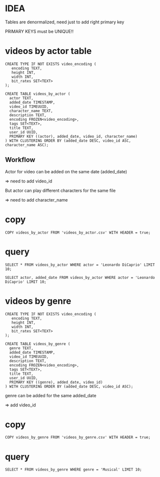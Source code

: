 # IDEA
Tables are denormalized, need just to add right primary key

PRIMARY KEYS must be UNIQUE!!

# videos by actor table
```
CREATE TYPE IF NOT EXISTS video_encoding (
   encoding TEXT,
   height INT,
   width INT,
   bit_rates SET<TEXT>
);

CREATE TABLE videos_by_actor (
  actor TEXT,
  added_date TIMESTAMP,
  video_id TIMEUUID,
  character_name TEXT,
  description TEXT,
  encoding FROZEN<video_encoding>,
  tags SET<TEXT>,
  title TEXT,
  user_id UUID,
  PRIMARY KEY ((actor), added_date, video_id, character_name)
) WITH CLUSTERING ORDER BY (added_date DESC, video_id ASC, character_name ASC);
```
## Workflow
Actor for video can be added on the same date (added_date)

=> need to add video_id

But actor can play different characters for the same file 

=> need to add character_name
# copy
```
COPY videos_by_actor FROM 'videos_by_actor.csv' WITH HEADER = true;
```

# query
```
SELECT * FROM videos_by_actor WHERE actor = 'Leonardo DiCaprio' LIMIT 10;

SELECT actor, added_date FROM videos_by_actor WHERE actor = 'Leonardo DiCaprio' LIMIT 10;
```

# videos by genre
```
CREATE TYPE IF NOT EXISTS video_encoding (
   encoding TEXT,
   height INT,
   width INT,
   bit_rates SET<TEXT>
);

CREATE TABLE videos_by_genre (
  genre TEXT,
  added_date TIMESTAMP,
  video_id TIMEUUID,
  description TEXT,
  encoding FROZEN<video_encoding>,
  tags SET<TEXT>,
  title TEXT,
  user_id UUID,
  PRIMARY KEY ((genre), added_date, video_id)
) WITH CLUSTERING ORDER BY (added_date DESC, video_id ASC);
```
genre can be added for the same added_date

=> add video_id

# copy
```
COPY videos_by_genre FROM 'videos_by_genre.csv' WITH HEADER = true;
```

# query
```
SELECT * FROM videos_by_genre WHERE genre = 'Musical' LIMIT 10;
```
